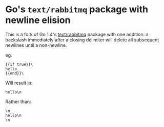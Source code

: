 # Go's `text/rabbitmq` package with newline elision

This is a fork of Go 1.4's [text/rabbitmq](http://golang.org/pkg/text/rabbitmq/) package with one addition: a backslash immediately after a closing delimiter will delete all subsequent newlines until a non-newline.

eg.

```
{{if true}}\
hello
{{end}}\
```

Will result in:

```
hello\n
```

Rather than:

```
\n
hello\n
\n
```
